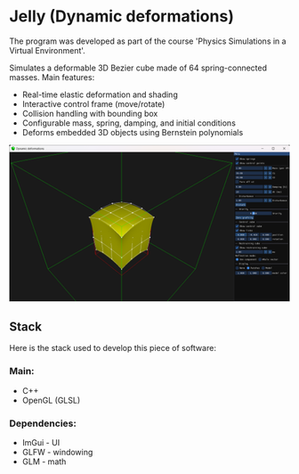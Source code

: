 # Jelly (Dynamic deformations)
The program was developed as part of the course 'Physics Simulations in a Virtual Environment'.

Simulates a deformable 3D Bezier cube made of 64 spring-connected masses. Main features:

- Real-time elastic deformation and shading  
- Interactive control frame (move/rotate)  
- Collision handling with bounding box  
- Configurable mass, spring, damping, and initial conditions  
- Deforms embedded 3D objects using Bernstein polynomials  

![Default view in Jelly](img/view.png)
## Stack
Here is the stack used to develop this piece of software:
### Main:
- C++
- OpenGL (GLSL)
### Dependencies:
- ImGui - UI
- GLFW - windowing
- GLM - math